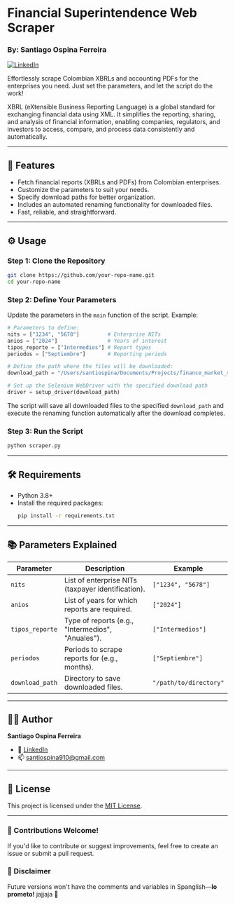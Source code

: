 # Financial Superintendence Web Scraper  
### By: Santiago Ospina Ferreira  

[![LinkedIn](https://img.shields.io/badge/LinkedIn-Santiago%20Ospina-blue?style=flat&logo=linkedin)](https://www.linkedin.com/in/ospinaferreira/)  

Effortlessly scrape Colombian XBRLs and accounting PDFs for the enterprises you need. Just set the parameters, and let the script do the work! 

XBRL (eXtensible Business Reporting Language) is a global standard for exchanging financial data using XML. It simplifies the reporting, sharing, and analysis of financial information, enabling companies, regulators, and investors to access, compare, and process data consistently and automatically.

---

## 🚀 Features  
- Fetch financial reports (XBRLs and PDFs) from Colombian enterprises.
- Customize the parameters to suit your needs.
- Specify download paths for better organization.
- Includes an automated renaming functionality for downloaded files.
- Fast, reliable, and straightforward.

---

## ⚙️ Usage  

### Step 1: Clone the Repository  
```bash
git clone https://github.com/your-repo-name.git
cd your-repo-name
```

### Step 2: Define Your Parameters  
Update the parameters in the `main` function of the script. Example:

```python
# Parameters to define:
nits = ["1234", "5678"]         # Enterprise NITs
anios = ["2024"]                # Years of interest
tipos_reporte = ["Intermedios"] # Report types
periodos = ["Septiembre"]       # Reporting periods

# Define the path where the files will be downloaded:
download_path = "/Users/santiospina/Documents/Projects/finance_market_scraping/scraped_files"

# Set up the Selenium WebDriver with the specified download path
driver = setup_driver(download_path)
```

The script will save all downloaded files to the specified `download_path` and execute the renaming function automatically after the download completes.

### Step 3: Run the Script  
```bash
python scraper.py
```

---

## 🛠️ Requirements  

- Python 3.8+
- Install the required packages:  
  ```bash
  pip install -r requirements.txt
  ```

---

## 📚 Parameters Explained  

| **Parameter**    | **Description**                                      | **Example**            |
|-------------------|------------------------------------------------------|------------------------|
| `nits`           | List of enterprise NITs (taxpayer identification).    | `["1234", "5678"]`     |
| `anios`          | List of years for which reports are required.         | `["2024"]`             |
| `tipos_reporte`  | Type of reports (e.g., "Intermedios", "Anuales").     | `["Intermedios"]`      |
| `periodos`       | Periods to scrape reports for (e.g., months).         | `["Septiembre"]`       |
| `download_path`  | Directory to save downloaded files.                   | `"/path/to/directory"` |

---

## 🧑‍💻 Author  

**Santiago Ospina Ferreira**  
- 💼 [LinkedIn](https://www.linkedin.com/in/ospinaferreira/)  
- 📫 santiospina910@gmail.com

---

## 📄 License  
This project is licensed under the [MIT License](LICENSE).

---

### 🌟 Contributions Welcome!  
If you'd like to contribute or suggest improvements, feel free to create an issue or submit a pull request.

### 📝 Disclaimer  
Future versions won't have the comments and variables in Spanglish—**lo prometo!** jajjaja 🫣